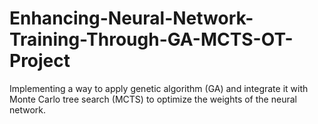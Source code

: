 # Enhancing-Neural-Network-Training-Through-GA-MCTS-OT-Project
Implementing a way to apply genetic algorithm (GA) and integrate it with Monte Carlo tree search (MCTS) to optimize the weights of the neural network. 
